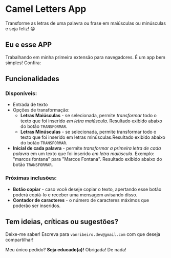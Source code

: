 # Camel Letters App

Transforme as letras de uma palavra ou frase em maiúsculas ou minúsculas e seja feliz! 😁 

## Eu e esse APP
Trabalhando em minha primeira extensão para navegadores. É um app bem simples! Confira:

## Funcionalidades

### Disponíveis:
- Entrada de texto
- Opções de transformação:
  - **Letras Maiúsculas** - se selecionada, permite _transformar_ todo o texto que foi inserido _em letra maiúscula_. Resultado exibido abaixo do botão `TRANSFORMAR`.
  - **Letras Minúsculas** - se selecionada, permite transformar todo o texto que foi inserido em letras minúsculas.Resultado exibido abaixo do botão `TRANSFORMAR`.
- **Inicial de cada palavra** - permite _transformar a primeira letra de cada palavra_ em um texto que foi inserido _em letra maiúscula_. Exemplo: "marcos fontana" para "Marcos Fontana". Resultado exibido abaixo do botão `TRANSFORMAR`.


### Próximas inclusões:
- **Botão copiar** - caso você deseje copiar o texto, apertando esse botão poderá copiá-lo e receber uma mensagem avisando disso.
- **Contador de caracteres** - o número de caracteres máximos que poderão ser inseridos.

## Tem ideias, críticas ou sugestões?
Deixe-me saber! Escreva para `vanribeiro.dev@gmail.com` com que deseja compartilhar! 

Meu único pedido? **Seja educado(a)!** Obrigada! De nada!
